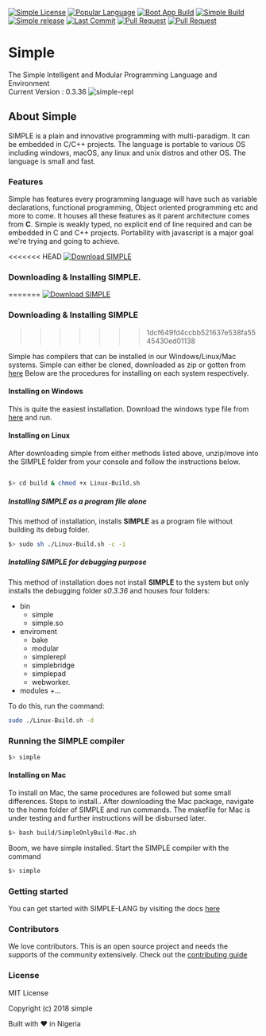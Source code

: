 
[![Simple License](https://img.shields.io/github/license/simple-lang/simple.svg)](https://github.com/simple-lang/simple/blob/master/LICENSE)
[![Popular Language](https://img.shields.io/github/languages/top/simple-lang/simple.svg)](https://github.com/simple-lang/simple/search?l=c)
[![Boot App Build](https://img.shields.io/badge/bootapp--build-passed-brightgreen.svg)](https://github.com/simple-lang/simple/tree/master/bootsrc/)
[![Simple Build](https://img.shields.io/badge/build-passing-brightgreen.svg)](https://github.com/simple-lang/simple/)
[![Simple release](https://img.shields.io/github/release/simple-lang/simple/all.svg)](https://github.com/simple-lang/simple/releases/)
[![Last Commit](https://img.shields.io/github/last-commit/simple-lang/simple.svg)](https://github.com/simple-lang/simple/commits/master)
[![Pull Request](https://img.shields.io/github/issues-pr-closed/simple-lang/simple.svg)](https://github.com/simple-lang/simple/issues?q=is%3Apr+is%3Aclosed)
[![Pull Request](https://www.codetriage.com/simple-lang/simple/badges/users.svg)](https://www.codetriage.com/simple-lang/simple)

# Simple

The Simple Intelligent and Modular Programming Language and Environment</br>
Current Version : 0.3.36
![simple-repl](https://i.imgur.com/qx5bbc3.png)

## About Simple

SIMPLE is a plain and innovative programming with multi-paradigm. It can be embedded in C/C++ projects. The language is portable to various OS including windows, macOS, any linux and unix distros and other OS. The language is small and fast.

### Features

Simple has features every programming language will have such as variable declarations, functional programming, Object oriented programming etc and more to come. It houses all these features as it parent architecture comes from **C**. Simple is weakly typed, no explicit end of line required and can be embedded in C and C++ projects. Portability with javascript is a major goal we're trying and going to achieve.

<<<<<<< HEAD
[![Download SIMPLE](https://a.fsdn.com/con/app/sf-download-button)](https://sourceforge.net/projects/simple-lang/files/s0.3.36/)
### Downloading & Installing SIMPLE.
=======
[![Download SIMPLE](https://a.fsdn.com/con/app/sf-download-button)](https://sourceforge.net/projects/simple-lang/files/s0.3.303/)

### Downloading & Installing SIMPLE
>>>>>>> 1dcf649fd4ccbb521637e538fa5545430ed01138

Simple has compilers that can be installed in our Windows/Linux/Mac systems. Simple can either be cloned, downloaded as zip or gotten from [here](https://simple-lang.sourceforge.io/)
Below are the procedures for installing on each system respectively.

#### Installing on Windows

This is quite the easiest installation. Download the windows type file from [here](https://simple-lang.sourceforge.io/) and run.

#### Installing on Linux

After downloading simple from either methods listed above, unzip/move into the SIMPLE folder from your console and follow the instructions below.

```bash

$> cd build & chmod +x Linux-Build.sh

```

##### Installing SIMPLE as a program file alone

This method of installation, installs **SIMPLE** as a program file without building its debug folder.

```sh
$> sudo sh ./Linux-Build.sh -c -i
```

##### Installing SIMPLE for debugging purpose

This method of installation does not install **SIMPLE** to the system but only installs the debugging folder *s0.3.36* and houses four folders:

+ bin
  + simple
  + simple.so
+ enviroment
  + bake
  + modular
  + simplerepl
  + simplebridge
  + simplepad
  + webworker.
+ modules
   +...

To do this, run the command:

```sh
sudo ./Linux-Build.sh -d
```

### Running the SIMPLE compiler

```bash
$> simple
```

#### Installing on Mac

To install on Mac, the same procedures are followed but some small differences. Steps to install..
After downloading the Mac package, navigate to the home folder of SIMPLE and run commands.
The makefile for Mac is under testing and further instructions will be disbursed later.

```bash
$> bash build/SimpleOnlyBuild-Mac.sh
```

Boom, we have simple installed. Start the SIMPLE compiler with the command

```bash
$> simple
```

### Getting started

You can get started with SIMPLE-LANG by visiting the docs [here](https://github.com/simple-lang/simple/wiki)

### Contributors

We love contributors. This is an open source project and needs the supports of the community extensively. Check out the [contributing guide](./CONTRIBUTORS.MD)

### License

MIT License

Copyright (c) 2018 simple

 Built with :heart: in Nigeria
